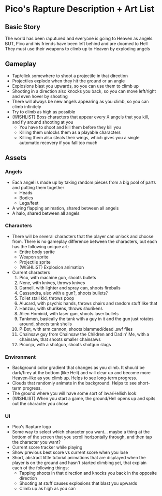 # Pico's Rapture Description + Art List

## Basic Story
The world has been raputured and everyone is going to Heaven as angels  
BUT, Pico and his friends have been left behind and are doomed to Hell  
They must use their weapons to climb up to Heaven by exploding angels

## Gameplay
- Tap/click somewhere to shoot a projectile in that direction
- Projectiles explode when they hit the ground or an angle
- Explosions blast you upwards, so you can use them to climb up
- Shooting in a direction also knocks you back, so you can move left/right and even hover by shooting
- There will always be new angels appearing as you climb, so you can climb infinitely
- Try to climb as high as possible
- (WISHLIST) Boss characters that appear every X angels that you kill, and fly around shooting at you
    - You have to shoot and kill them before they kill you
    - Killing them unlocks them as a playable characters
    - Killing them also steals their wings, which gives you a single automatic recovery if you fall too much

## Assets
### Angels
- Each angel is made up by taking random pieces from a big pool of parts and putting them together
    - Heads
    - Bodies
    - Legs/feet
- A wing flapping animation, shared between all angels
- A halo, shared between all angels

### Characters
- There will be several characters that the player can unlock and choose from. There is no gameplay difference between the characters, but each has the following unique art:
    - Entire body sprite
    - Weapon sprite
    - Projectile sprite
    - (WISHLIST) Explosion animation
- Current characters
    1. Pico, with machine gun, shoots bullets
    2. Nene, with knives, throws knives
    3. Darnell, with lighter and spray can, shoots fireballs
    4. Cassandra, also with a gun?, shoots bullets?
    5. Toilet stall kid, throws poop
    6. Alucard, with psychic hands, throws chairs and random stuff like that
    7. Hanzou, with shurikens, throws shurikens
    8. Alien Hominid, with laser gun, shoots laser bullets
    9. Tankmen, basically the tank with a guy in it and the gun just rotates around, shoots tank shells
    10. P-Bot, with arm cannon, shoots blammed/dead .swf files
    11. Chainsaw guy from Chainsaw the Children and Dad n' Me, with a chainsaw, that shoots smaller chainsaws
    12. Piconjo, with a shotgun, shoots shotgun slugs

### Environment
- Background color gradient that changes as you climb. It should be dark/firey at the bottom (like Hell) and will clear up and become more Heaven-like as you climb up. Helps to see long-term progress.
- Clouds that randomly animate in the background. Helps to see short-term progress.
- The ground where you will have some sort of lava/Hellish look
- (WISHLIST) When you start a game, the ground/Hell opens up and spits out the character you chose

### UI
- Pico's Rapture logo
- Some way to select which character you want... maybe a thing at the bottom of the screen that you scroll horizontally through, and then tap the character you want?
- Current score tracker while playing
- Show previous best score vs current score when you lose
- Short, abstract little tutorial animations that are displayed when the player is on the ground and hasn't started climbing yet, that explain each of the following things:
    - Tapping shoots in that direction and knocks you back in the opposite direction
    - Shooting at stuff causes explosions that blast you upwards
    - Climb up as high as you can
